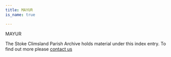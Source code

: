 ```yaml
---
title: MAYUR
is_name: true

---
```


MAYUR


The Stoke Climsland Parish Archive holds material under this index entry. To find out more please [contact us](/contact/)
